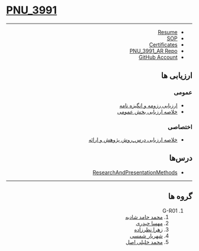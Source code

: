 # [PNU_3991](https://github.com/AliRazavi-edu/PNU_3991#TOC)

<div dir="rtl">

-----------------------------

- [Resume](https://khaliliprf.github.io/) 
- [SOP](https://khaliliprf.github.io/)
- [Certificates](https://github.com/khaliliprf/PNU_3991_AR/tree/master/Certificates/)
- [PNU_3991_AR Repo](https://github.com/khaliliprf/PNU_3991_AR/)
- [GitHub Account](https://github.com/khaliliprf/)


## ارزیابی ها

### عمومی
- [ارزیابی رزومه و انگیزه نامه](https://github.com/khaliliprf/PNU_3991_AR/tree/master/Assessment/General/XX_CV_CheckList_AR_3991.pdf)
- [خلاصه ارزیابی بخش عمومی](https://github.com/khaliliprf/PNU_3991_AR/tree/master/Assessment/General/XX_GeneralSection_CheckList_AR_3991.pdf)

### اختصاصی
- [خلاصه ارزیابی درس_روش پژوهش و ارائه](https://github.com/khaliliprf/PNU_3991_AR/tree/master/Assessment/ResearchAndPresentationMethods/XX_ResearchAndPresentationMethods_CheckList_AR_3991.pdf)


## درس‌ها

- [ResearchAndPresentationMethods](https://github.com/khaliliprf/PNU_3991_AR/tree/master/ResearchAndPresentationMethods)

--------------------------

## گروه ها

<a name="G-R01"></a>
1. G-R01
    1. [محمد حامد شادبه](https://github.com/AliRazavi-edu/PNU_3991/tree/master/_BSc/ResearchAndPresentationMethods/1322010_01/31_%D9%85%D8%AD%D9%85%D8%AF%D8%AD%D8%A7%D9%85%D8%AF%20%D8%B4%D8%A7%D8%AF%D8%A8%D9%87)
    2. [مهسا حیدری](https://github.com/AliRazavi-edu/PNU_3991/tree/master/_BSc/ResearchAndPresentationMethods/1322010_01/17_%D9%85%D9%87%D8%B3%D8%A7%20%D8%AD%D9%8A%D8%AF%D8%B1%D9%8A)
    3. [زهرا نظرزاده](https://github.com/AliRazavi-edu/PNU_3991/tree/master/_BSc/ResearchAndPresentationMethods/1322010_01/65_%D8%B2%D9%87%D8%B1%D8%A7%20%D9%86%D8%B8%D8%B1%D8%B2%D8%A7%D8%AF%D9%87)
    4. [شهریار شمسی](https://github.com/AliRazavi-edu/PNU_3991/tree/master/_BSc/ResearchAndPresentationMethods/1322010_01/35_%D8%B4%D9%87%D8%B1%D9%8A%D8%A7%D8%B1%20%D8%B4%D9%85%D8%B3%D9%8A)
    5. [محمد خلیلی اصل](https://github.com/AliRazavi-edu/PNU_3991/tree/master/_BSc/ResearchAndPresentationMethods/1322010_02/18_%D9%85%D8%AD%D9%85%D8%AF%20%D8%AE%D9%84%D9%8A%D9%84%D9%8A%20%D8%A7%D8%B5%D9%84)
</div>
